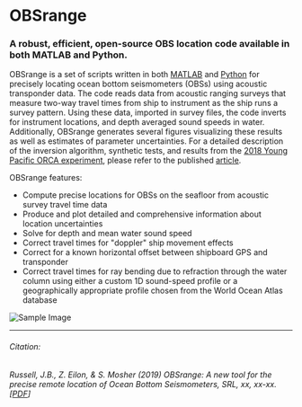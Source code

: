 # OBSrange
### A robust, efficient, open-source OBS location code available in both MATLAB and Python.

OBSrange is a set of scripts written in both [MATLAB](https://www.mathworks.com/products/matlab.html) and [Python](https://www.python.org/downloads/) for precisely locating ocean bottom seismometers (OBSs) using acoustic transponder data. The code reads data from acoustic ranging surveys that measure two-way travel times from ship to instrument as the ship runs a survey pattern. Using these data, imported in survey files, the code inverts for instrument locations, and depth averaged sound speeds in water. Additionally, OBSrange generates several figures visualizing these results as well as estimates of parameter uncertainties. For a detailed description of the inversion algorithm, synthetic tests, and results from the [2018 Young Pacific ORCA experiment](https://pacificorca.wordpress.com/), please refer to the published [article]().

OBSrange features:
* Compute precise locations for OBSs on the seafloor from acoustic survey travel time data
* Produce and plot detailed and comprehensive information about location uncertainties
* Solve for depth and mean water sound speed
* Correct travel times for "doppler" ship movement effects
* Correct for a known horizontal offset between shipboard GPS and transponder
* Correct travel times for ray bending due to refraction through the water column using either a custom 1D sound-speed profile or a geographically appropriate profile chosen from the World Ocean Atlas database

![Sample Image](https://github.com/jbrussell/OBSrange/blob/master/README/figures/Figure01.png)

-------
###### Citation:

###### Russell, J.B., Z. Eilon, & S. Mosher (2019) OBSrange: A new tool for the precise remote location of Ocean Bottom Seismometers, SRL, xx, xx-xx. [[PDF](https://pubs.geoscienceworld.org/ssa/srl/article/570368/obsrange-a-new-tool-for-the-precise-remote)]